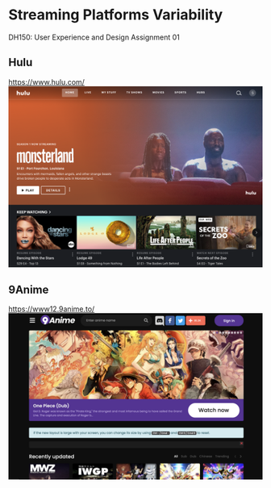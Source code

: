 # Streaming Platforms Variability
DH150: User Experience and Design Assignment 01


## Hulu
https://www.hulu.com/
![anime screen shot](ScreenShotAnime.png)

## 9Anime 
https://www12.9anime.to/
![hulu screen shot](ScreenShotHulu.png)
